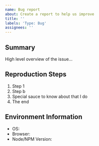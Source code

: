 ```yaml
---
name: Bug report
about: Create a report to help us improve
title: ''
labels: 'Type: Bug'
assignees: ''
---
```


<!--
  Thank you for contributing to Crystal Ball 🎉
  Please remember to follow the code of conduct when submitting issues.
-->

## Summary

<!--
  Please provide a summary of the issue.
  Feel free to use as many emojis as you want 😉.
-->

High level overview of the issue...

## Reproduction Steps

<!--
  Please provide *complete* reproduction steps for the issue, gifs are especially
  appreciated for complex reproduction steps!
-->

1. Step 1
1. Step b
1. Special sauce to know about that I do
1. The end

## Environment Information

- OS: <!-- e.g. macOS Sierra 10.12.1 -->
- Browser: <!-- e.g. Chrome 55 or IE 11 -->
- Node/NPM Version: <!-- e.g. Node 8.9.1 with npm 5.6.0 -->
